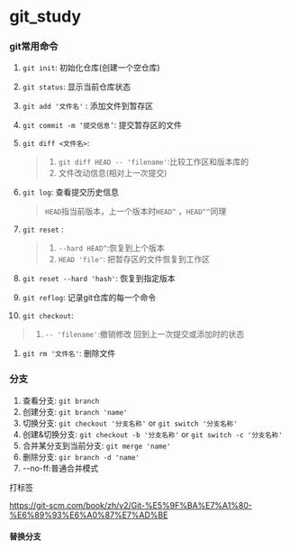 # git\_study

### git常用命令

1. `git init`: 初始化仓库(创建一个空仓库)
2. `git status`: 显示当前仓库状态
3. `git add '文件名'` : 添加文件到暂存区
4. `git commit -m ‘提交信息’`: 提交暂存区的文件
5.  `git diff <文件名>`:

    > 1. `git diff HEAD -- 'filename'`:比较工作区和版本库的
    > 2. 文件改动信息(相对上一次提交)
6.  `git log`: 查看提交历史信息

    > `HEAD`指当前版本，上一个版本时`HEAD^` ，`HEAD^^`同理
7.  `git reset` :

    > 1. `--hard HEAD^`:恢复到上个版本
    > 2. `HEAD 'file'`: 把暂存区的文件恢复到工作区
8. `git reset --hard 'hash'`: 恢复到指定版本
9. `git reflog`: 记录git仓库的每一个命令
10. `git checkout`:

> 1. `-- 'filename'`:撤销修改 回到上一次提交或添加时的状态

1. `git rm '文件名'`: 删除文件

### 分支

1. 查看分支: `git branch`
2. 创建分支: `git branch 'name'`
3. 切换分支: `git checkout '分支名称'` or `git switch '分支名称'`
4. 创建&切换分支: `git checkout -b '分支名称'` or `git switch -c '分支名称'`
5. 合并某分支到当前分支: `git merge 'name'`
6. 删除分支: `gir branch -d 'name'`
7. \--no-ff:普通合并模式

打标签

https://git-scm.com/book/zh/v2/Git-%E5%9F%BA%E7%A1%80-%E6%89%93%E6%A0%87%E7%AD%BE

#### 替换分支
